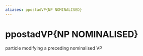 ```yaml
---
aliases: ppostadVP{NP NOMINALISED}
---
```

# ppostadVP{NP NOMINALISED}

particle modifying a preceding nominalised VP